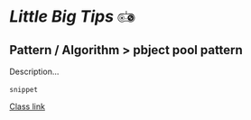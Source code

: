 # _**Little Big Tips**_ ![Joystick](https://raw.githubusercontent.com/alissin/alissin.github.io/master/images/joystick.png)

## Pattern / Algorithm > pbject pool pattern

Description...

`snippet`

[Class link](./test.cs)